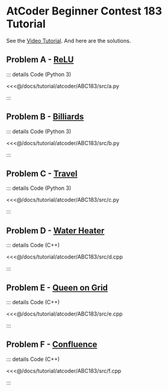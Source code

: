 # AtCoder Beginner Contest 183 Tutorial

See the [Video Tutorial](https://www.youtube.com/watch?v=paWC0OYpOHk). And here are the solutions.

## Problem A - [ReLU](https://atcoder.jp/contests/abc183/tasks/abc183_a)

::: details Code (Python 3)

<<<@/docs/tutorial/atcoder/ABC183/src/a.py

:::

## Problem B - [Billiards](https://atcoder.jp/contests/abc183/tasks/abc183_b)

::: details Code (Python 3)

<<<@/docs/tutorial/atcoder/ABC183/src/b.py

:::

## Problem C - [Travel](https://atcoder.jp/contests/abc183/tasks/abc183_c)

::: details Code (Python 3)

<<<@/docs/tutorial/atcoder/ABC183/src/c.py

:::

## Problem D - [Water Heater](https://atcoder.jp/contests/abc183/tasks/abc183_d)

::: details Code (C++)

<<<@/docs/tutorial/atcoder/ABC183/src/d.cpp

:::

## Problem E - [Queen on Grid](https://atcoder.jp/contests/abc183/tasks/abc183_e)

::: details Code (C++)

<<<@/docs/tutorial/atcoder/ABC183/src/e.cpp

:::

## Problem F - [Confluence](https://atcoder.jp/contests/abc183/tasks/abc183_f)

::: details Code (C++)

<<<@/docs/tutorial/atcoder/ABC183/src/f.cpp

:::

<Utterances />
